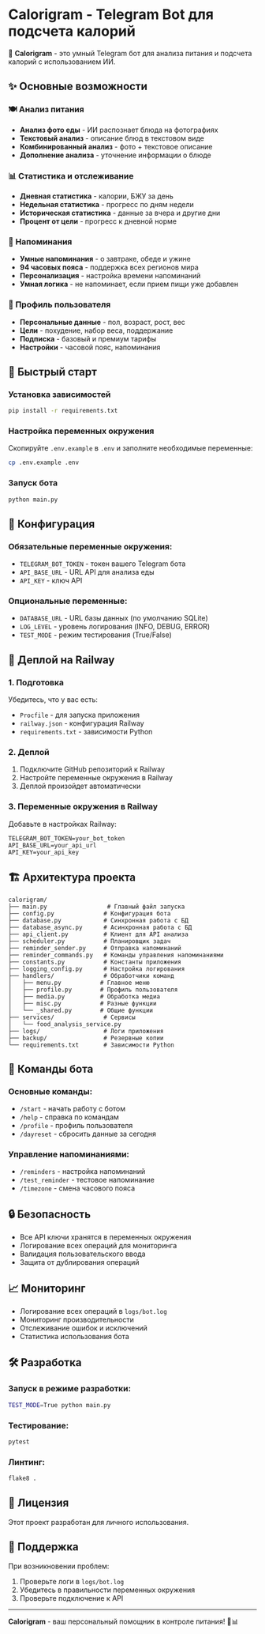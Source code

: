 # Calorigram - Telegram Bot для подсчета калорий

🤖 **Calorigram** - это умный Telegram бот для анализа питания и подсчета калорий с использованием ИИ.

## ✨ Основные возможности

### 🍽️ Анализ питания
- **Анализ фото еды** - ИИ распознает блюда на фотографиях
- **Текстовый анализ** - описание блюд в текстовом виде
- **Комбинированный анализ** - фото + текстовое описание
- **Дополнение анализа** - уточнение информации о блюде

### 📊 Статистика и отслеживание
- **Дневная статистика** - калории, БЖУ за день
- **Недельная статистика** - прогресс по дням недели
- **Историческая статистика** - данные за вчера и другие дни
- **Процент от цели** - прогресс к дневной норме

### 🔔 Напоминания
- **Умные напоминания** - о завтраке, обеде и ужине
- **94 часовых пояса** - поддержка всех регионов мира
- **Персонализация** - настройка времени напоминаний
- **Умная логика** - не напоминает, если прием пищи уже добавлен

### 👤 Профиль пользователя
- **Персональные данные** - пол, возраст, рост, вес
- **Цели** - похудение, набор веса, поддержание
- **Подписка** - базовый и премиум тарифы
- **Настройки** - часовой пояс, напоминания

## 🚀 Быстрый старт

### Установка зависимостей
```bash
pip install -r requirements.txt
```

### Настройка переменных окружения
Скопируйте `.env.example` в `.env` и заполните необходимые переменные:
```bash
cp .env.example .env
```

### Запуск бота
```bash
python main.py
```

## 🔧 Конфигурация

### Обязательные переменные окружения:
- `TELEGRAM_BOT_TOKEN` - токен вашего Telegram бота
- `API_BASE_URL` - URL API для анализа еды
- `API_KEY` - ключ API

### Опциональные переменные:
- `DATABASE_URL` - URL базы данных (по умолчанию SQLite)
- `LOG_LEVEL` - уровень логирования (INFO, DEBUG, ERROR)
- `TEST_MODE` - режим тестирования (True/False)

## 📱 Деплой на Railway

### 1. Подготовка
Убедитесь, что у вас есть:
- `Procfile` - для запуска приложения
- `railway.json` - конфигурация Railway
- `requirements.txt` - зависимости Python

### 2. Деплой
1. Подключите GitHub репозиторий к Railway
2. Настройте переменные окружения в Railway
3. Деплой произойдет автоматически

### 3. Переменные окружения в Railway
Добавьте в настройках Railway:
```
TELEGRAM_BOT_TOKEN=your_bot_token
API_BASE_URL=your_api_url
API_KEY=your_api_key
```

## 🏗️ Архитектура проекта

```
calorigram/
├── main.py                 # Главный файл запуска
├── config.py              # Конфигурация бота
├── database.py            # Синхронная работа с БД
├── database_async.py      # Асинхронная работа с БД
├── api_client.py          # Клиент для API анализа
├── scheduler.py           # Планировщик задач
├── reminder_sender.py     # Отправка напоминаний
├── reminder_commands.py   # Команды управления напоминаниями
├── constants.py           # Константы приложения
├── logging_config.py      # Настройка логирования
├── handlers/              # Обработчики команд
│   ├── menu.py           # Главное меню
│   ├── profile.py        # Профиль пользователя
│   ├── media.py          # Обработка медиа
│   ├── misc.py           # Разные функции
│   └── _shared.py        # Общие функции
├── services/              # Сервисы
│   └── food_analysis_service.py
├── logs/                  # Логи приложения
├── backup/                # Резервные копии
└── requirements.txt       # Зависимости Python
```

## 🤖 Команды бота

### Основные команды:
- `/start` - начать работу с ботом
- `/help` - справка по командам
- `/profile` - профиль пользователя
- `/dayreset` - сбросить данные за сегодня

### Управление напоминаниями:
- `/reminders` - настройка напоминаний
- `/test_reminder` - тестовое напоминание
- `/timezone` - смена часового пояса

## 🔒 Безопасность

- Все API ключи хранятся в переменных окружения
- Логирование всех операций для мониторинга
- Валидация пользовательского ввода
- Защита от дублирования операций

## 📈 Мониторинг

- Логирование всех операций в `logs/bot.log`
- Мониторинг производительности
- Отслеживание ошибок и исключений
- Статистика использования бота

## 🛠️ Разработка

### Запуск в режиме разработки:
```bash
TEST_MODE=True python main.py
```

### Тестирование:
```bash
pytest
```

### Линтинг:
```bash
flake8 .
```

## 📄 Лицензия

Этот проект разработан для личного использования.

## 🤝 Поддержка

При возникновении проблем:
1. Проверьте логи в `logs/bot.log`
2. Убедитесь в правильности переменных окружения
3. Проверьте подключение к API

---

**Calorigram** - ваш персональный помощник в контроле питания! 🥗📊
